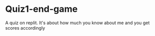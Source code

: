 # Quiz1-end-game
A quiz on replit. It's about how much you know about me and you get scores accordingly
